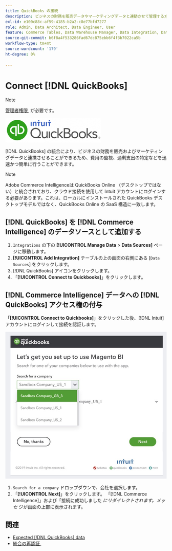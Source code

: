 ```yaml
---
title: QuickBooks の接続
description: ビジネスの財務を販売データやマーケティングデータと連動させて管理する方法を説明します。これにより、費用をすばやく簡単に確認したり、過剰支出を特定したりできます。
exl-id: e100c88c-af59-4185-b2a2-c8e77bfd7277
role: Admin, Data Architect, Data Engineer, User
feature: Commerce Tables, Data Warehouse Manager, Data Integration, Data Import/Export
source-git-commit: b6f8a4f533286fad67dc875ebb6f4f3b7022ca5b
workflow-type: tm+mt
source-wordcount: '179'
ht-degree: 0%

---
```


# Connect [!DNL QuickBooks]

>[!NOTE]
>
>[&#x200B; 管理者権限 &#x200B;](../../../administrator/user-management/user-management.md) が必要です。

![QuickBooks ロゴ &#x200B;](../../../assets/Quickbooks.png)

[!DNL QuickBooks] の統合により、ビジネスの財務を販売およびマーケティングデータと連携させることができるため、費用の監視、過剰支出の特定などを迅速かつ簡単に行うことができます。

>[!NOTE]
>
>Adobe Commerce Intelligenceは QuickBooks Online （デスクトップではない）と統合されており、クラウド接続を使用して Intuit アカウントにログインする必要があります。これは、ローカルにインストールされた QuickBooks デスクトップモデルではなく、QuickBooks Online の SaaS 構造に一致します。

## [!DNL QuickBooks] を [!DNL Commerce Intelligence] のデータソースとして追加する

1. `Integrations` の下の **[!UICONTROL Manage Data** > **Data Sources]** ページに移動します。
1. **[!UICONTROL Add Integration]** テーブルの上の画面の右側にある [`Data Sources`] をクリックします。
1. [!DNL QuickBooks] アイコンをクリックします。
1. 「**[!UICONTROL Connect to Quickbooks]**」をクリックします。

## [!DNL Commerce Intelligence] データへの [!DNL QuickBooks] アクセス権の付与

「**[!UICONTROL Connect to Quickbooks]**」をクリックした後、[!DNL Intuit] アカウントにログインして接続を認証します。

![QuickBooks App Store統合ページ &#x200B;](../../../assets/QuickBooks_App_Store_1.jpg)

1. `Search for a company` ドロップダウンで、会社を選択します。
1. 「**[!UICONTROL Next]**」をクリックします。 「[!DNL Commerce Intelligence]」および「接続に成功しました *にリダイレクトされます。メッセ* ジが画面の上部に表示されます。

## 関連

* [Expected [!DNL QuickBooks] data](../integrations/quickbooks-data.md)
* [&#x200B; 統合の再認証 &#x200B;](https://experienceleague.adobe.com/docs/commerce-knowledge-base/kb/how-to/mbi-reauthenticating-integrations.html)
